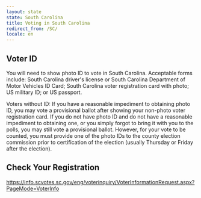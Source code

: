 ```yaml
---
layout: state
state: South Carolina
title: Voting in South Carolina
redirect_from: /SC/
locale: en
---
```


## Voter ID

You will need to show photo ID to vote in South Carolina. Acceptable forms include: South Carolina driver's license or South Carolina Department of Motor Vehicles ID Card; South Carolina voter registration card with photo; US military ID; or US passport.

Voters without ID: If you have a reasonable impediment to obtaining photo ID, you may vote a provisional ballot after showing your non-photo voter registration card. If you do not have photo ID and do not have a reasonable impediment to obtaining one, or you simply forgot to bring it with you to the polls, you may still vote a provisional ballot. However, for your vote to be counted, you must provide one of the photo IDs to the county election commission prior to certification of the election (usually Thursday or Friday after the election).

## Check Your Registration

<https://info.scvotes.sc.gov/eng/voterinquiry/VoterInformationRequest.aspx?PageMode=VoterInfo>
